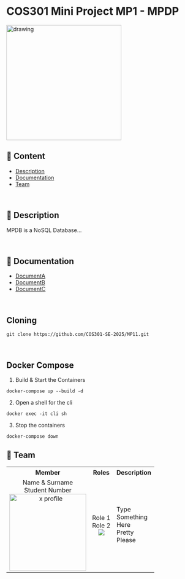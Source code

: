 # COS301 Mini Project MP1 - MPDP

<img src="https://media.istockphoto.com/id/1367766076/vector/database-storage-icon-vector-for-your-website-design-logo-app-ui-illustration.jpg?s=612x612&w=0&k=20&c=5-nzlAxbGQMw-lJcZc_P9QbHWXGb00ZLimhhwtr9rnc=" alt="drawing" width="300"/>

<br>

## 📄 Content
- [Description](#description)
- [Documentation](#documentation)
- [Team](#team)

<br>

## 📝 Description
MPDB is a NoSQL Database...

<br>

## 📖 Documentation
- [DocumentA](link)
- [DocumentB](link)
- [DocumentC](link)

<br>

## Cloning

```
git clone https://github.com/COS301-SE-2025/MP11.git
```

<br>

## Docker Compose
1. Build & Start the Containers
```
docker-compose up --build -d
```

2. Open a shell for the cli 
```
docker exec -it cli sh
```

3. Stop the containers
```
docker-compose down
```

## 👥 Team

<table>
    <tr><th>Member</th><th>Roles</th><th>Description</th></tr>
    <tr>
      <td align="center">
	  	Name & Surname<br> Student Number <br>
		<img src="https://encrypted-tbn0.gstatic.com/images?q=tbn:ANd9GcQIqa0vL84XliPvwzKT9woXs3c0ZOvTYkm3KA&s" alt="x profile" width="200" height="200">
	  </td>
	  <td align="center">
	  	Role 1<br>Role 2<br>
        <!-- GitHub Link here in a tag -->
		<a href=""> 
			<img src="https://img.shields.io/badge/GitHub-100000?style=for-the-badge&logo=github&logoColor=white">
		</a>
	  </td>
	  <td>
	  	Type<br>Something<br>Here<br>Pretty<br>Please<br>
	  </td>
	</tr>
</table>


